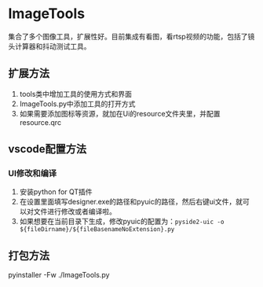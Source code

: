 # ImageTools
集合了多个图像工具，扩展性好。目前集成有看图，看rtsp视频的功能，包括了镜头计算器和抖动测试工具。

## 扩展方法
1. tools类中增加工具的使用方式和界面
2. ImageTools.py中添加工具的打开方式
3. 如果需要添加图标等资源，就加在Ui的resource文件夹里，并配置resource.qrc

## vscode配置方法
### UI修改和编译
1. 安装python for QT插件
2. 在设置里面填写designer.exe的路径和pyuic的路径，然后右键ui文件，就可以对文件进行修改或者编译啦。
3. 如果想要在当前目录下生成，修改pyuic的配置为：`pyside2-uic -o ${fileDirname}/${fileBasenameNoExtension}.py`

## 打包方法
pyinstaller -Fw ./ImageTools.py
